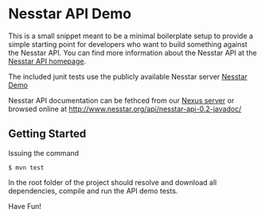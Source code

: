 Nesstar API Demo
================

This is a small snippet meant to be a minimal boilerplate setup to provide a
simple starting point for developers who want to build something against the
Nesstar API. You can find more information about the Nesstar API at the
[Nesstar API homepage](http://nesstar.com/software/public_api.html).

The included junit tests use the publicly available Nesstar server [Nesstar
Demo](http://nesstar-demo.nsd.uib.no) 

Nesstar API documentation can be fethced from our [Nexus
server](https://nesstar-dev.nsd.uib.no/nexus) or browsed online at
http://www.nesstar.org/api/nesstar-api-0.2-javadoc/

Getting Started
---------------

Issuing the command 
 
    $ mvn test

In the root folder of the project should resolve and download all dependencies,
compile and run the API demo tests.

Have Fun!
